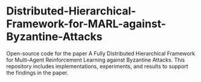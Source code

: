 # Distributed-Hierarchical-Framework-for-MARL-against-Byzantine-Attacks
Open-source code for the paper A Fully Distributed Hierarchical Framework for Multi-Agent Reinforcement Learning against Byzantine Attacks. This repository includes implementations, experiments, and results to support the findings in the paper.
